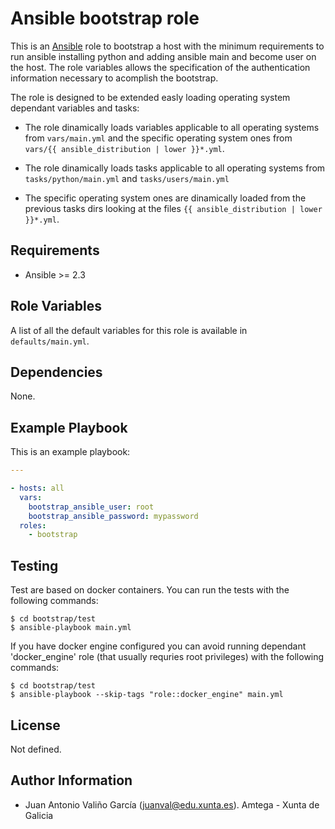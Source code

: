 # Ansible bootstrap role

This is an [Ansible](http://www.ansible.com) role to bootstrap a host with the minimum requirements to run ansible installing python and adding ansible main and become user on the host. The role variables allows the specification of the authentication information necessary to acomplish the bootstrap.

The role is designed to be extended easly loading operating system dependant variables and tasks:

- The role dinamically loads variables applicable to all operating systems from `vars/main.yml` and the specific operating system ones from `vars/{{ ansible_distribution | lower }}*.yml`.

- The role dinamically loads tasks applicable to all operating systems from `tasks/python/main.yml` and `tasks/users/main.yml`

- The specific operating system ones are dinamically loaded from the previous tasks dirs looking at the files `{{ ansible_distribution | lower }}*.yml`.

## Requirements

- Ansible >= 2.3

## Role Variables

A list of all the default variables for this role is available in `defaults/main.yml`.

## Dependencies

None.

## Example Playbook

This is an example playbook:

```yaml
---

- hosts: all
  vars:
    bootstrap_ansible_user: root
    bootstrap_ansible_password: mypassword
  roles:
    - bootstrap
```

## Testing

Test are based on docker containers. You can run the tests with the following commands:

```shell
$ cd bootstrap/test
$ ansible-playbook main.yml
```

If you have docker engine configured you can avoid running dependant 'docker_engine' role (that usually requries root privileges) with the following commands:

```shell
$ cd bootstrap/test
$ ansible-playbook --skip-tags "role::docker_engine" main.yml
```

## License

Not defined.

## Author Information

- Juan Antonio Valiño García ([juanval@edu.xunta.es](mailto:juanval@edu.xunta.es)). Amtega - Xunta de Galicia
